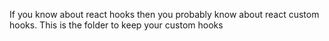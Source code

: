  If you know about react hooks then you probably know about react custom hooks. This is the folder to keep your custom hooks